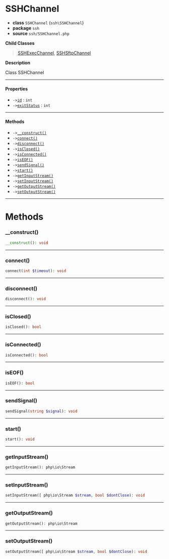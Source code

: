 # SSHChannel

- **class** `SSHChannel` (`ssh\SSHChannel`)
- **package** `ssh`
- **source** `ssh/SSHChannel.php`

**Child Classes**

> [SSHExecChannel](https://github.com/jphp-compiler/jphp/blob/master/exts/jphp-ssh-ext/api-docs/classes/ssh/SSHExecChannel.md), [SSHSftpChannel](https://github.com/jphp-compiler/jphp/blob/master/exts/jphp-ssh-ext/api-docs/classes/ssh/SSHSftpChannel.md)

**Description**

Class SSHChannel

---

#### Properties

- `->`[`id`](#prop-id) : `int`
- `->`[`exitStatus`](#prop-exitstatus) : `int`

---

#### Methods

- `->`[`__construct()`](#method-__construct)
- `->`[`connect()`](#method-connect)
- `->`[`disconnect()`](#method-disconnect)
- `->`[`isClosed()`](#method-isclosed)
- `->`[`isConnected()`](#method-isconnected)
- `->`[`isEOF()`](#method-iseof)
- `->`[`sendSignal()`](#method-sendsignal)
- `->`[`start()`](#method-start)
- `->`[`getInputStream()`](#method-getinputstream)
- `->`[`setInputStream()`](#method-setinputstream)
- `->`[`getOutputStream()`](#method-getoutputstream)
- `->`[`setOutputStream()`](#method-setoutputstream)

---
# Methods

<a name="method-__construct"></a>

### __construct()
```php
__construct(): void
```

---

<a name="method-connect"></a>

### connect()
```php
connect(int $timeout): void
```

---

<a name="method-disconnect"></a>

### disconnect()
```php
disconnect(): void
```

---

<a name="method-isclosed"></a>

### isClosed()
```php
isClosed(): bool
```

---

<a name="method-isconnected"></a>

### isConnected()
```php
isConnected(): bool
```

---

<a name="method-iseof"></a>

### isEOF()
```php
isEOF(): bool
```

---

<a name="method-sendsignal"></a>

### sendSignal()
```php
sendSignal(string $signal): void
```

---

<a name="method-start"></a>

### start()
```php
start(): void
```

---

<a name="method-getinputstream"></a>

### getInputStream()
```php
getInputStream(): php\io\Stream
```

---

<a name="method-setinputstream"></a>

### setInputStream()
```php
setInputStream([ php\io\Stream $stream, bool $dontClose): void
```

---

<a name="method-getoutputstream"></a>

### getOutputStream()
```php
getOutputStream(): php\io\Stream
```

---

<a name="method-setoutputstream"></a>

### setOutputStream()
```php
setOutputStream([ php\io\Stream $stream, bool $dontClose): void
```